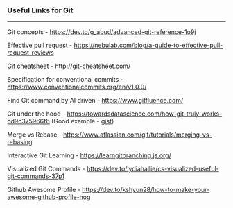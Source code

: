 ### Useful Links for Git
---

Git concepts - https://dev.to/g_abud/advanced-git-reference-1o9j

Effective pull request - https://nebulab.com/blog/a-guide-to-effective-pull-request-reviews

Git cheatsheet - http://git-cheatsheet.com/

Specification for conventional commits - https://www.conventionalcommits.org/en/v1.0.0/

Find Git command by AI driven - https://www.gitfluence.com/

Git under the hood - https://towardsdatascience.com/how-git-truly-works-cd9c375966f6 (Good example - [gist](https://gist.github.com/branneman/6501d0d2310256396091400dc30b3e31))

Merge vs Rebase - https://www.atlassian.com/git/tutorials/merging-vs-rebasing

Interactive Git Learning - https://learngitbranching.js.org/

Visualized Git Commands - https://dev.to/lydiahallie/cs-visualized-useful-git-commands-37p1

Github Awesome Profile - https://dev.to/kshyun28/how-to-make-your-awesome-github-profile-hog
